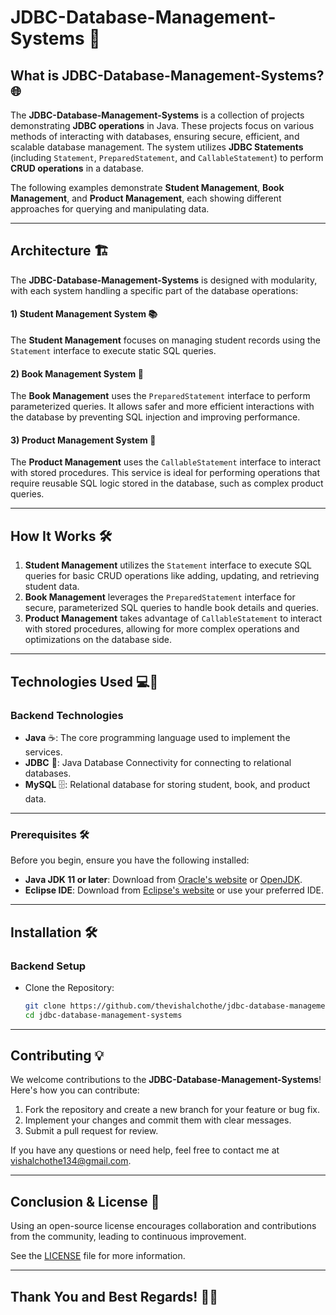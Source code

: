 # **JDBC-Database-Management-Systems 📡**

## **What is JDBC-Database-Management-Systems?** 🌐

The **JDBC-Database-Management-Systems** is a collection of projects demonstrating **JDBC operations** in Java. These projects focus on various methods of interacting with databases, ensuring secure, efficient, and scalable database management. The system utilizes **JDBC Statements** (including `Statement`, `PreparedStatement`, and `CallableStatement`) to perform **CRUD operations** in a database.

The following examples demonstrate **Student Management**, **Book Management**, and **Product Management**, each showing different approaches for querying and manipulating data.

---

## **Architecture** 🏗️

The **JDBC-Database-Management-Systems** is designed with modularity, with each system handling a specific part of the database operations:

#### 1) **Student Management System 📚**
The **Student Management** focuses on managing student records using the `Statement` interface to execute static SQL queries. 

#### 2) **Book Management System 📖**
The **Book Management** uses the `PreparedStatement` interface to perform parameterized queries. It allows safer and more efficient interactions with the database by preventing SQL injection and improving performance.

#### 3) **Product Management System 🛒**
The **Product Management** uses the `CallableStatement` interface to interact with stored procedures. This service is ideal for performing operations that require reusable SQL logic stored in the database, such as complex product queries.

---

## **How It Works 🛠️**

1. **Student Management** utilizes the `Statement` interface to execute SQL queries for basic CRUD operations like adding, updating, and retrieving student data.
2. **Book Management** leverages the `PreparedStatement` interface for secure, parameterized SQL queries to handle book details and queries.
3. **Product Management** takes advantage of `CallableStatement` to interact with stored procedures, allowing for more complex operations and optimizations on the database side.

---

## **Technologies Used** 💻🔧

### **Backend Technologies**
- **Java** ☕️: The core programming language used to implement the services.
- **JDBC** 📡: Java Database Connectivity for connecting to relational databases.
- **MySQL** 🗄️: Relational database for storing student, book, and product data.

---

### **Prerequisites** 🛠️

Before you begin, ensure you have the following installed:

- **Java JDK 11 or later**: Download from [Oracle's website](https://www.oracle.com/java/technologies/javase-jdk11-downloads.html) or [OpenJDK](https://openjdk.java.net/).
- **Eclipse IDE**: Download from [Eclipse's website](https://www.eclipse.org/downloads/packages/release/2023-09/r) or use your preferred IDE.

---

## **Installation** 🛠️

### **Backend Setup**
- Clone the Repository:
   ```bash
   git clone https://github.com/thevishalchothe/jdbc-database-management-systems.git
   cd jdbc-database-management-systems
   ```

---

## **Contributing** 💡

We welcome contributions to the **JDBC-Database-Management-Systems**! Here's how you can contribute:

1. Fork the repository and create a new branch for your feature or bug fix.
2. Implement your changes and commit them with clear messages.
3. Submit a pull request for review.

If you have any questions or need help, feel free to contact me at [vishalchothe134@gmail.com](mailto:vishalchothe134@gmail.com).

---

## **Conclusion & License** 📜

Using an open-source license encourages collaboration and contributions from the community, leading to continuous improvement.

See the [LICENSE](https://github.com/thevishalchothe) file for more information.

---

## **Thank You and Best Regards!** 🙏🎉


